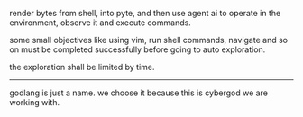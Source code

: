 render bytes from shell, into pyte, and then use agent ai to operate in the environment, observe it and execute commands.

some small objectives like using vim, run shell commands, navigate and so on must be completed successfully before going to auto exploration.

the exploration shall be limited by time.

---

godlang is just a name. we choose it because this is cybergod we are working with.
